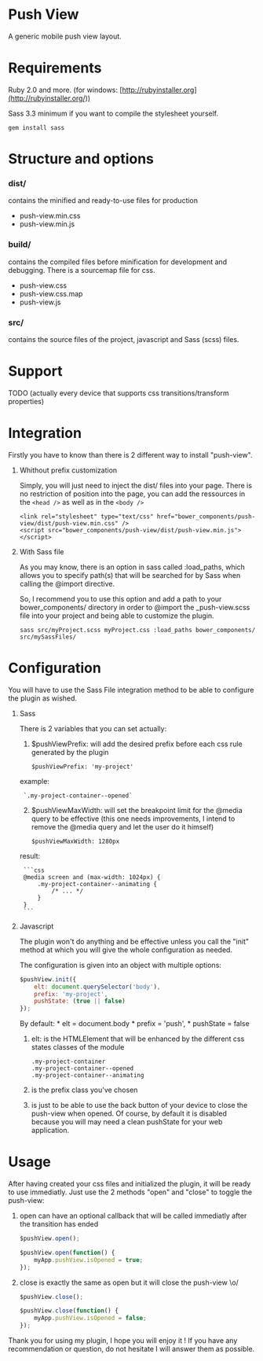 # Push View
A generic mobile push view layout.

# Requirements

Ruby 2.0 and more. (for windows: [http://rubyinstaller.org](http://rubyinstaller.org/))

Sass 3.3 minimum if you want to compile the stylesheet yourself.

`gem install sass`

# Structure and options

### dist/
contains the minified and ready-to-use files for production

* push-view.min.css
* push-view.min.js

### build/
contains the compiled files before minification for development and debugging. There is a sourcemap file for css.

* push-view.css
* push-view.css.map
* push-view.js

### src/
contains the source files of the project, javascript and Sass (scss) files.

# Support

TODO (actually every device that supports css transitions/transform properties)

# Integration

Firstly you have to know than there is 2 different way to install "push-view".

1. Whithout prefix customization

    Simply, you will just need to inject the dist/ files into your page. There is no restriction of position into     the page, you can add the ressources in the `<head />` as well as in the `<body />`

    ```
    <link rel="stylesheet" type="text/css" href="bower_components/push-view/dist/push-view.min.css" />
    <script src="bower_components/push-view/dist/push-view.min.js"></script>
    ```

2. With Sass file

    As you may know, there is an option in sass called :load_paths, which allows you to specify path(s) that will     be searched for by Sass when calling the @import directive.

    So, I recommend you to use this option and add a path to your bower_components/ directory in order to @import     the _push-view.scss file into your project and being able to customize the plugin.

    `sass src/myProject.scss myProject.css :load_paths bower_components/ src/mySassFiles/`
    
# Configuration

You will have to use the Sass File integration method to be able to configure the plugin as wished.

1. Sass

    There is 2 variables that you can set actually:
    
    1. $pushViewPrefix: will add the desired prefix before each css rule generated by the plugin
    
        `$pushViewPrefix: 'my-project'`
        
    example:
        
        `.my-project-container--opened`
        
    2. $pushViewMaxWidth: will set the breakpoint limit for the @media query to be effective
    (this one needs improvements, I intend to remove the @media query and let the user do it himself)
    
        `$pushViewMaxWidth: 1280px`
        
    result:
    
        ```css
        @media screen and (max-width: 1024px) {
            .my-project-container--animating {
                /* ... */
            }
        }
        ```
    
2. Javascript
    
    The plugin won't do anything and be effective unless you call the "init" method at which you will give the     whole configuration as needed.

    The configuration is given into an object with multiple options:
    
    ```js
    $pushView.init({
        elt: document.querySelector('body'),
        prefix: 'my-project',
        pushState: (true || false)
    });
    ```
    
    By default:
        * elt = document.body
        * prefix = 'push',
        * pushState = false
    
    1. elt: is the HTMLElement that will be enhanced by the different css states classes of the module
    
        ```
        .my-project-container
        .my-project-container--opened
        .my-project-container--animating
        ```
    
    2. is the prefix class you've chosen
    
    3. is just to be able to use the back button of your device to close the push-view when opened. Of course,     by default it is disabled because you will may need a clean pushState for your web application.
    
# Usage

After having created your css files and initialized the plugin, it will be ready to use immediatly.
Just use the 2 methods "open" and "close" to toggle the push-view:

1. open can have an optional callback that will be called immediatly after the transition has ended

    ```js
    $pushView.open();
    
    $pushView.open(function() {
        myApp.pushView.isOpened = true;
    });
    ```
    
2. close is exactly the same as open but it will close the push-view \o/

    ```js
    $pushView.close();
    
    $pushView.close(function() {
        myApp.pushView.isOpened = false;
    });
    ```
    
Thank you for using my plugin, I hope you will enjoy it ! If you have any recommendation or question, do not hesitate I will answer them as possible.